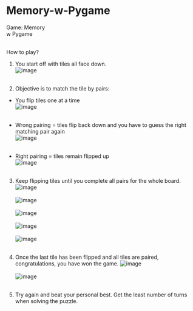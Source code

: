 # Memory-w-Pygame

Game: Memory<br>
w Pygame<br><br>

How to play?<br>
1. You start off with tiles all face down.<br>
![image](https://user-images.githubusercontent.com/98131995/210922150-7f49c442-d42c-4107-bdcb-17fc779d6abc.png)<br><br>

2. Objective is to match the tile by pairs:<br>
  - You flip tiles one at a time<br>
  ![image](https://user-images.githubusercontent.com/98131995/210925080-27a45227-81e7-445e-8e5c-23e6d9b4c675.png)<br><br>

  - Wrong pairing = tiles flip back down and you have to guess the right matching pair again<br>
  ![image](https://user-images.githubusercontent.com/98131995/210925153-809e65c5-5990-4321-bffb-8deb51cf36a1.png)<br><br>

  - Right pairing = tiles remain flipped up<br>
  ![image](https://user-images.githubusercontent.com/98131995/210925257-2555b8ec-fb44-4c45-8d5b-acd32128408b.png)<br><br>

3. Keep flipping tiles until you complete all pairs for the whole board.<br>
  ![image](https://user-images.githubusercontent.com/98131995/210925325-b37c139e-19d5-4259-80bf-eb012a03da0d.png)<br><br>
  ![image](https://user-images.githubusercontent.com/98131995/210925390-04b722b1-2137-4a25-944c-255253460895.png)<br><br>
  ![image](https://user-images.githubusercontent.com/98131995/210925489-656256e9-a0fd-4f4e-a1db-23efb4f79e8a.png)<br><br>
  ![image](https://user-images.githubusercontent.com/98131995/210925572-9205e4dc-8f17-4f3f-99d9-2c7d0003f426.png)<br><br>
  ![image](https://user-images.githubusercontent.com/98131995/210925644-da46288e-730b-42a7-9fcb-b98a7a677cf2.png)<br><br>
  
4. Once the last tile has been flipped and all tiles are paired, congratulations, you have won the game.
  ![image](https://user-images.githubusercontent.com/98131995/210925695-af247174-fd06-46dd-b1cf-a62dd4e3cce4.png)<br><br>
  ![image](https://user-images.githubusercontent.com/98131995/210925738-8baa731b-51bf-40e0-9e73-3758913fc2ca.png)<br><br>

5. Try again and beat your personal best. Get the least number of turns when solving the puzzle.
